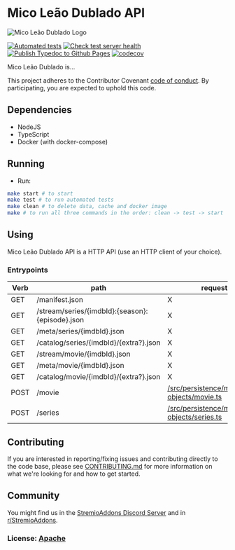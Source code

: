 # Mico Leão Dublado **API**

![Mico Leão Dublado Logo](https://i.ibb.co/9tWdHsv/icon.jpg)

[![Automated tests](https://github.com/victorgveloso/MicoLeaoDubladoAPI/actions/workflows/test.yml/badge.svg)](https://github.com/victorgveloso/MicoLeaoDubladoAPI/actions/workflows/test.yml)
[![Check test server health](https://github.com/victorgveloso/MicoLeaoDubladoAPI/actions/workflows/healthcheck.yml/badge.svg)](https://github.com/victorgveloso/MicoLeaoDubladoAPI/actions/workflows/healthcheck.yml)
[![Publish Typedoc to Github Pages](https://github.com/victorgveloso/MicoLeaoDubladoAPI/actions/workflows/docs.yml/badge.svg)](https://github.com/victorgveloso/MicoLeaoDubladoAPI/actions/workflows/docs.yml)
[![codecov](https://codecov.io/gh/victorgveloso/MicoLeaoDubladoAPI/branch/main/graph/badge.svg?token=YZPBWPGXRM)](https://codecov.io/gh/victorgveloso/MicoLeaoDubladoAPI)

Mico Leão Dublado is...

This project adheres to the Contributor Covenant
[code of conduct](https://github.com/victorgveloso/MicoLeaoDubladoAPI/blob/master/CODE_OF_CONDUCT.md).
By participating, you are expected to uphold this code.

## Dependencies
  * NodeJS
  * TypeScript
  * Docker (with docker-compose)
## Running
  * Run:
```sh
make start # to start
make test # to run automated tests
make clean # to delete data, cache and docker image
make # to run all three commands in the order: clean -> test -> start
```

## Using
Mico Leão Dublado API is a HTTP API (use an HTTP client of your choice).

### Entrypoints
|Verb|path                                             |request body|request example|response example|response model|
|----|-------------------------------------------------|------------|------------|----------------|--------------|
|GET | /manifest.json                                  | X          | X          |  [/src/persistence/models/stub/manifest.json](https://github.com/victorgveloso/MicoLeaoDubladoAPI/blob/main/src/persistence/models/stub/manifest.json) | [/src/persistence/models/manifest.ts](https://github.com/victorgveloso/MicoLeaoDubladoAPI/blob/main/src/persistence/models/manifest.ts) |
|GET | /stream/series/{imdbId}:{season}:{episode}.json | X          | X          |  [/src/persistence/models/stub/stream.json](https://github.com/victorgveloso/MicoLeaoDubladoAPI/blob/main/src/persistence/models/stub/stream.json) | [/src/persistence/models/stream.ts](https://github.com/victorgveloso/MicoLeaoDubladoAPI/blob/main/src/persistence/models/stream.ts) |
|GET | /meta/series/{imdbId}.json                      | X          | X          |  [/src/persistence/models/stub/meta.json](https://github.com/victorgveloso/MicoLeaoDubladoAPI/blob/main/src/persistence/models/stub/meta.json) | [/src/persistence/models/meta.ts](https://github.com/victorgveloso/MicoLeaoDubladoAPI/blob/main/src/persistence/models/meta.ts) |
|GET | /catalog/series/{imdbId}/{extra?}.json          | X          | X          |  [/src/persistence/models/stub/catalog.json](https://github.com/victorgveloso/MicoLeaoDubladoAPI/blob/main/src/persistence/models/stub/catalog.json) | [/src/persistence/models/catalog.ts](https://github.com/victorgveloso/MicoLeaoDubladoAPI/blob/main/src/persistence/models/catalog.ts) |
|GET | /stream/movie/{imdbId}.json                     | X          | X          |  [/src/persistence/models/stub/stream.json](https://github.com/victorgveloso/MicoLeaoDubladoAPI/blob/main/src/persistence/models/stub/stream.json) | [/src/persistence/models/stream.ts](https://github.com/victorgveloso/MicoLeaoDubladoAPI/blob/main/src/persistence/models/stream.ts) |
|GET | /meta/movie/{imdbId}.json                       | X          | X          |  [/src/persistence/models/stub/meta.json](https://github.com/victorgveloso/MicoLeaoDubladoAPI/blob/main/src/persistence/models/stub/meta.json) | [/src/persistence/models/meta.ts](https://github.com/victorgveloso/MicoLeaoDubladoAPI/blob/main/src/persistence/models/meta.ts) |
|GET | /catalog/movie/{imdbId}/{extra?}.json           | X          | X          |  [/src/persistence/models/stub/catalog.json](https://github.com/victorgveloso/MicoLeaoDubladoAPI/blob/main/src/persistence/models/stub/catalog.json) | [/src/persistence/models/catalog.ts](https://github.com/victorgveloso/MicoLeaoDubladoAPI/blob/main/src/persistence/models/catalog.ts) |
|POST| /movie                                          |[/src/persistence/models/transfer-objects/movie.ts](https://github.com/victorgveloso/MicoLeaoDubladoAPI/blob/main/src/persistence/models/transfer-objects/movie.ts)|[/src/persistence/models/stub/movie.json](https://github.com/victorgveloso/MicoLeaoDubladoAPI/blob/main/src/persistence/models/stub/movie.json)| X  | X  |
|POST| /series                                          |[/src/persistence/models/transfer-objects/series.ts](https://github.com/victorgveloso/MicoLeaoDubladoAPI/blob/main/src/persistence/models/transfer-objects/movseriesie.ts)|[/src/persistence/models/stub/series.json](https://github.com/victorgveloso/MicoLeaoDubladoAPI/blob/main/src/persistence/models/stub/series.json)| X  | X  |

## Contributing

If you are interested in reporting/fixing issues and contributing directly to the code base, please see [CONTRIBUTING.md](https://github.com/victorgveloso/MicoLeaoDubladoAPI/blob/master/CONTRIBUTING.md) for more information on what we're looking for and how to get started.

## Community

You might find us in the [StremioAddons Discord Server](https://discord.gg/WTqVGKXh) and in [r/StremioAddons](https://reddit.com/r/StremioAddons/).

### License: [Apache](https://github.com/victorgveloso/MicoLeaoDubladoAPI/blob/master/LICENSE)
